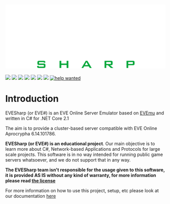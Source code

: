 <h3 align="center"><img src="assets/EVESharp.png" height="200px"></h3>

<img src="https://img.shields.io/github/license/Almamu/EVESharp" />
<img src="https://img.shields.io/tokei/lines/github/Almamu/EVESharp" />
<img src="https://img.shields.io/codefactor/grade/github/Almamu/EVESharp" />
<img src="https://img.shields.io/github/commit-activity/w/Almamu/EVESharp" />
<img src="https://img.shields.io/github/contributors/Almamu/EVESharp" />
<a href="https://discord.gg/4xYzq7tA3J"><img src="https://img.shields.io/discord/169172227386769418.svg" /></a>
<a href="https://github.com/Almamu/EVESharp/issues"><img src="https://img.shields.io/github/issues-raw/Almamu/EVESharp" /></a>
<a href="https://github.com/Almamu/EVESharp/issues?q=is%3Aissue+is%3Aopen+label%3A%22helpwanted%22"><img src="https://img.shields.io/github/issues/Almamu/EVESharp/helpwanted?color=green" alt="help wanted"></a>

# Introduction
EVESharp (or EVE#) is an EVE Online Server Emulator based on [EVEmu](https://github.com/evemuproject/evemu_apocrypha/) and written in C# for .NET Core 2.1

The aim is to provide a cluster-based server compatible with EVE Online Aprocrypha 6.14.101786.

**EVESharp (or EVE#) is an educational project**. Our main objective is to learn more about C#, Network-based Applications and Protocols for large scale projects. This software is in no way intended for running public game servers whatsoever, and we do not support that in any way.

**The EVESharp team isn't responsible for the usage given to this software, it is provided AS IS without any kind of warranty, for more information please read [the license](LICENSE)**

For more information on how to use this project, setup, etc please look at our documentation [here](Documentation/README.md)
